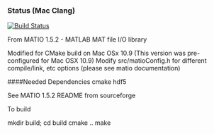 ### Status (Mac Clang)
[![Build Status](https://travis-ci.org/audiofilter/matio.png)](https://travis-ci.org/audiofilter/matio)

From MATIO 1.5.2 - MATLAB MAT file I/O library

Modified for CMake build on Mac OSx 10.9
(This version was pre-configured for Mac OSX 10.9)
Modify src/matioConfig.h for different compile/link, etc options
(please see matio documentation)

####Needed Dependencies
cmake
hdf5

See MATIO 1.5.2 README from sourceforge

To build

  mkdir build; 
  cd build
  cmake ..
  make 

